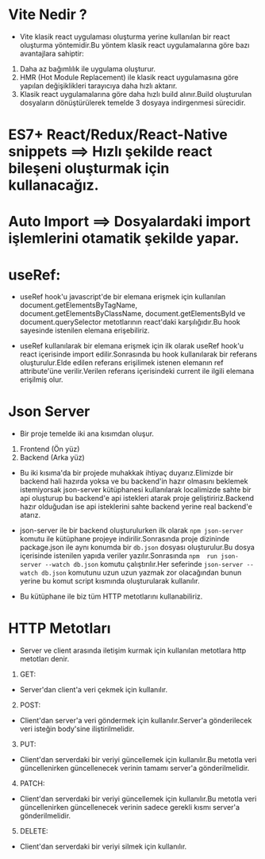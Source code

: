 # Vite Nedir ?

- Vite klasik react uygulaması oluşturma yerine kullanılan bir react oluşturma yöntemidir.Bu yöntem klasik react uygulamalarına göre bazı avantajlara sahiptir:

1. Daha az bağımlılık ile uygulama oluşturur.
2. HMR (Hot Module Replacement) ile klasik react uygulamasına göre yapılan değişiklikleri tarayıcıya daha hızlı aktarır.
3. Klasik react uygulamalarına göre daha hızlı build alınır.Build oluşturulan dosyaların dönüştürülerek temelde 3 dosyaya indirgenmesi sürecidir.

# ES7+ React/Redux/React-Native snippets ==> Hızlı şekilde react bileşeni oluşturmak için kullanacağız.

# Auto Import ==> Dosyalardaki import işlemlerini otamatik şekilde yapar.

# useRef:

- useRef hook'u javascript'de bir elemana erişmek için kullanılan document.getElementsByTagName, document.getElementsByClassName, document.getElementsById ve document.querySelector metotlarının react'daki karşılığıdır.Bu hook sayesinde istenilen elemana erişebiliriz.

* useRef kullanılarak bir elemana erişmek için ilk olarak useRef hook'u react içerisinde import edilir.Sonrasında bu hook kullanılarak bir referans oluşturulur.Elde edilen referans erişilimek istenen elemanın ref attribute'üne verilir.Verilen referans içerisindeki current ile ilgili elemana erişilmiş olur.

# Json Server

- Bir proje temelde iki ana kısımdan oluşur.

1. Frontend (Ön yüz)
2. Backend (Arka yüz)

- Bu iki kısıma'da bir projede muhakkak ihtiyaç duyarız.Elimizde bir backend hali hazırda yoksa ve bu backend'in hazır olmasını beklemek istemiyorsak json-server kütüphanesi kullanılarak localimizde sahte bir api oluşturup bu backend'e api istekleri atarak proje geliştiririz.Backend hazır olduğudan ise api isteklerini sahte backend yerine real backend'e atarız.

* json-server ile bir backend oluşturulurken ilk olarak `npm json-server` komutu ile kütüphane projeye indirilir.Sonrasında proje dizininde package.json ile aynı konumda bir `db.json` dosyası oluşturulur.Bu dosya içerisinde istenilen yapıda veriler yazılır.Sonrasında `npm  run json-server --watch db.json` komutu çalıştırılır.Her seferinde `json-server --watch db.json` komutunu uzun uzun yazmak zor olacağından bunun yerine bu komut script kısmında oluşturularak kullanılır.

* Bu kütüphane ile biz tüm HTTP metotlarını kullanabiliriz.

# HTTP Metotları

- Server ve client arasında iletişim kurmak için kullanılan metotlara http metotları denir.

1. GET:

- Server'dan client'a veri çekmek için kullanılır.

2. POST:

- Client'dan server'a veri göndermek için kullanılır.Server'a gönderilecek veri isteğin body'sine iliştirilmelidir.

3. PUT:

- Client'dan serverdaki bir veriyi güncellemek için kullanılır.Bu metotla veri güncellenirken güncellenecek verinin tamamı server'a gönderilmelidir.

4. PATCH:

- Client'dan serverdaki bir veriyi güncellemek için kullanılır.Bu metotla veri güncellenirken güncellenecek verinin sadece gerekli kısmı server'a gönderilmelidir.

5. DELETE:

- Client'dan serverdaki bir veriyi silmek için kullanılır.
